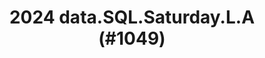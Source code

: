 ---
layout: event
title: "2024 data.SQL.Saturday.L.A (#1049)"
subtitle: ""
tags: ["Los Angeles", "California", "USA", "physical", "2024", "North America"]
thumb: /assets/img/logos/Just_icon_Color_small.png
comments: false
data: SQLSat1088
---